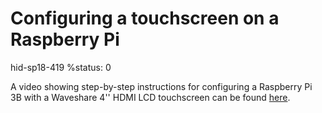 # Configuring a touchscreen on a Raspberry Pi

hid-sp18-419
%status: 0

A video showing step-by-step instructions for configuring a Raspberry Pi 3B 
with a Waveshare 4'' HDMI LCD touchscreen can be found [here](https://youtu.be/1Z_mbez5P4E).

